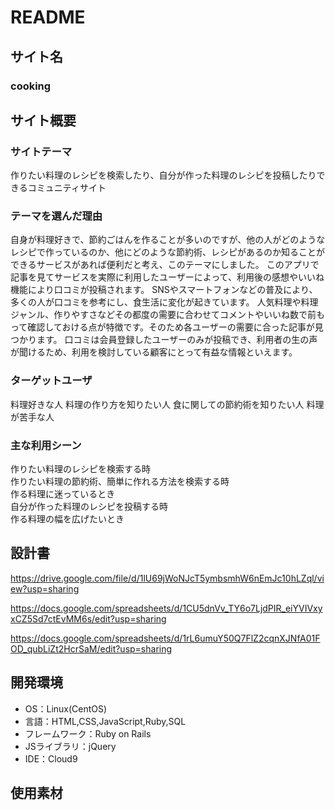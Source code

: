 # README

## サイト名
### cooking

## サイト概要
### サイトテーマ
作りたい料理のレシピを検索したり、自分が作った料理のレシピを投稿したりできるコミュニティサイト

### テーマを選んだ理由
自身が料理好きで、節約ごはんを作ることが多いのですが、他の人がどのようなレシピで作っているのか、他にどのような節約術、レシピがあるのか知ることができるサービスがあれば便利だと考え、このテーマにしました。
このアプリで記事を見てサービスを実際に利用したユーザーによって、利用後の感想やいいね機能により口コミが投稿されます。
SNSやスマートフォンなどの普及により、多くの人が口コミを参考にし、食生活に変化が起きています。
人気料理や料理ジャンル、作りやすさなどその都度の需要に合わせてコメントやいいね数で前もって確認しておける点が特徴です。そのため各ユーザーの需要に合った記事が見つかります。
口コミは会員登録したユーザーのみが投稿でき、利用者の生の声が聞けるため、利用を検討している顧客にとって有益な情報といえます。

### ターゲットユーザ
料理好きな人  料理の作り方を知りたい人  食に関しての節約術を知りたい人  料理が苦手な人

### 主な利用シーン
作りたい料理のレシピを検索する時  
作りたい料理の節約術、簡単に作れる方法を検索する時  
作る料理に迷っているとき  
自分が作った料理のレシピを投稿する時  
作る料理の幅を広げたいとき  

## 設計書
https://drive.google.com/file/d/1lU69jWoNJcT5ymbsmhW6nEmJc10hLZql/view?usp=sharing

  https://docs.google.com/spreadsheets/d/1CU5dnVv_TY6o7LjdPIR_eiYVIVxyxCZ5Sd7ctEvMM6s/edit?usp=sharing

  https://docs.google.com/spreadsheets/d/1rL6umuY50Q7FlZ2cqnXJNfA01FOD_qubLiZt2HcrSaM/edit?usp=sharing

## 開発環境
- OS：Linux(CentOS)
- 言語：HTML,CSS,JavaScript,Ruby,SQL
- フレームワーク：Ruby on Rails
- JSライブラリ：jQuery
- IDE：Cloud9

## 使用素材
